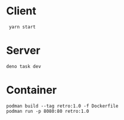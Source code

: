 # Client
```shell
 yarn start
```

# Server
```shell
deno task dev
```

# Container
```shell
podman build --tag retro:1.0 -f Dockerfile
podman run -p 8080:80 retro:1.0
```